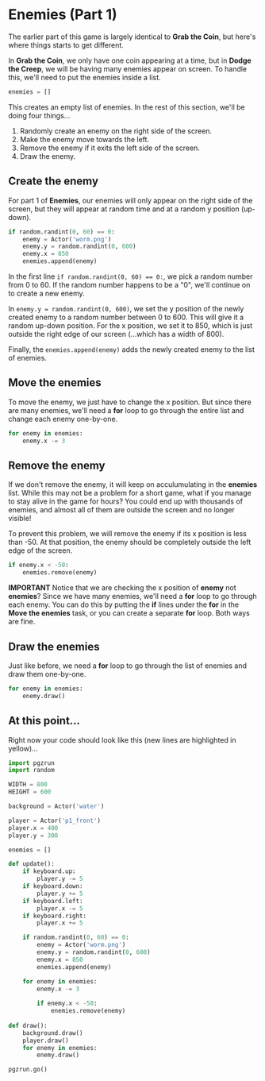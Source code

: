 # Enemies (Part 1)

The earlier part of this game is largely identical to **Grab the Coin**, but here's where things starts to get different.

In **Grab the Coin**, we only have one coin appearing at a time, but in **Dodge the Creep**, we will be having many enemies appear on screen. To handle this, we'll need to put the enemies inside a list.

```python
enemies = []
```

This creates an empty list of enemies. In the rest of this section, we'll be doing four things...

1. Randomly create an enemy on the right side of the screen.
2. Make the enemy move towards the left.
3. Remove the enemy if it exits the left side of the screen.
4. Draw the enemy.

## Create the enemy

For part 1 of **Enemies**, our enemies will only appear on the right side of the screen, but they will appear at random time and at a random y position (up-down).

```python
if random.randint(0, 60) == 0:
    enemy = Actor('worm.png')
    enemy.y = random.randint(0, 600)
    enemy.x = 850
    enemies.append(enemy)
```

In the first line ```if random.randint(0, 60) == 0:```, we pick a random number from 0 to 60. If the random number happens to be a "0", we'll continue on to create a new enemy.

In ```enemy.y = random.randint(0, 600)```, we set the y position of the newly created enemy to a random number between 0 to 600. This will give it a random up-down position. For the x position, we set it to 850, which is just outside the right edge of our screen (...which has a width of 800).

Finally, the ```enemies.append(enemy)``` adds the newly created enemy to the list of enemies.

## Move the enemies

To move the enemy, we just have to change the x position. But since there are many enemies, we'll need a **for** loop to go through the entire list and change each enemy one-by-one.

```python
for enemy in enemies:
    enemy.x -= 3
```

## Remove the enemy

If we don't remove the enemy, it will keep on acculumulating in the **enemies** list. While this may not be a problem for a short game, what if you manage to stay alive in the game for hours? You could end up with thousands of enemies, and almost all of them are outside the screen and no longer visible!

To prevent this problem, we will remove the enemy if its x position is less than -50. At that position, the enemy should be completely outside the left edge of the screen.

```python
if enemy.x < -50:
    enemies.remove(enemy)
```

**IMPORTANT** Notice that we are checking the x position of **enemy** not **enemies**? Since we have many enemies, we'll need a **for** loop to go through each enemy. You can do this by putting the **if** lines under the **for** in the **Move the enemies** task, or you can create a separate **for** loop. Both ways are fine.

## Draw the enemies

Just like before, we need a **for** loop to go through the list of enemies and draw them one-by-one.

```python
for enemy in enemies:
    enemy.draw()
```

## At this point...

Right now your code should look like this (new lines are highlighted in yellow)...

```python hl_lines="2 13 25 26 27 28 29 31 32 34 35 40 41"
import pgzrun
import random

WIDTH = 800
HEIGHT = 600

background = Actor('water')

player = Actor('p1_front')
player.x = 400
player.y = 300

enemies = []

def update():
    if keyboard.up:
        player.y -= 5
    if keyboard.down:
        player.y += 5
    if keyboard.left:
        player.x -= 5
    if keyboard.right:
        player.x += 5

    if random.randint(0, 60) == 0:
        enemy = Actor('worm.png')
        enemy.y = random.randint(0, 600)
        enemy.x = 850
        enemies.append(enemy)

    for enemy in enemies:
        enemy.x -= 3
        
        if enemy.x < -50:
            enemies.remove(enemy)
    
def draw():
    background.draw()
    player.draw()
    for enemy in enemies:
        enemy.draw()

pgzrun.go()
```